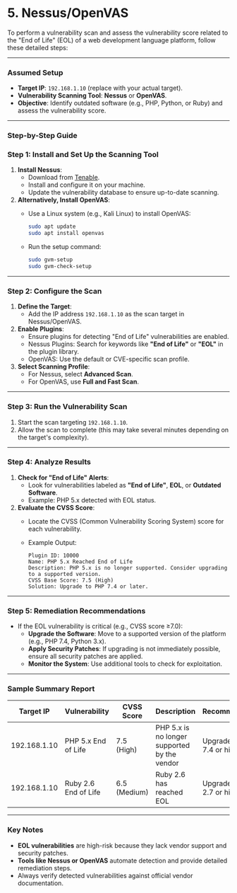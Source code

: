 # 5.  Nessus/OpenVAS

To perform a vulnerability scan and assess the vulnerability score related to the "End of Life" (EOL) of a web development language platform, follow these detailed steps:

---

### Assumed Setup

- **Target IP**: `192.168.1.10` (replace with your actual target).
- **Vulnerability Scanning Tool**: **Nessus** or **OpenVAS**.
- **Objective**: Identify outdated software (e.g., PHP, Python, or Ruby) and assess the vulnerability score.

---

### Step-by-Step Guide

### **Step 1: Install and Set Up the Scanning Tool**

1. **Install Nessus**:
    - Download from [Tenable](https://www.tenable.com/products/nessus/nessus-professional).
    - Install and configure it on your machine.
    - Update the vulnerability database to ensure up-to-date scanning.
2. **Alternatively, Install OpenVAS**:
    - Use a Linux system (e.g., Kali Linux) to install OpenVAS:
        
        ```bash
        sudo apt update
        sudo apt install openvas
        
        ```
        
    - Run the setup command:
        
        ```bash
        sudo gvm-setup
        sudo gvm-check-setup
        
        ```
        

---

### **Step 2: Configure the Scan**

1. **Define the Target**:
    - Add the IP address `192.168.1.10` as the scan target in Nessus/OpenVAS.
2. **Enable Plugins**:
    - Ensure plugins for detecting "End of Life" vulnerabilities are enabled.
    - Nessus Plugins: Search for keywords like **"End of Life"** or **"EOL"** in the plugin library.
    - OpenVAS: Use the default or CVE-specific scan profile.
3. **Select Scanning Profile**:
    - For Nessus, select **Advanced Scan**.
    - For OpenVAS, use **Full and Fast Scan**.

---

### **Step 3: Run the Vulnerability Scan**

1. Start the scan targeting `192.168.1.10`.
2. Allow the scan to complete (this may take several minutes depending on the target's complexity).

---

### **Step 4: Analyze Results**

1. **Check for "End of Life" Alerts**:
    - Look for vulnerabilities labeled as **"End of Life"**, **EOL**, or **Outdated Software**.
    - Example: PHP 5.x detected with EOL status.
2. **Evaluate the CVSS Score**:
    - Locate the CVSS (Common Vulnerability Scoring System) score for each vulnerability.
    - Example Output:
        
        ```
        Plugin ID: 10000
        Name: PHP 5.x Reached End of Life
        Description: PHP 5.x is no longer supported. Consider upgrading to a supported version.
        CVSS Base Score: 7.5 (High)
        Solution: Upgrade to PHP 7.4 or later.
        
        ```
        

---

### **Step 5: Remediation Recommendations**

- If the EOL vulnerability is critical (e.g., CVSS score ≥7.0):
    - **Upgrade the Software**: Move to a supported version of the platform (e.g., PHP 7.4, Python 3.x).
    - **Apply Security Patches**: If upgrading is not immediately possible, ensure all security patches are applied.
    - **Monitor the System**: Use additional tools to check for exploitation.

---

### Sample Summary Report

| **Target IP** | **Vulnerability** | **CVSS Score** | **Description** | **Recommendation** |
| --- | --- | --- | --- | --- |
| 192.168.1.10 | PHP 5.x End of Life | 7.5 (High) | PHP 5.x is no longer supported by the vendor | Upgrade to PHP 7.4 or higher |
| 192.168.1.10 | Ruby 2.6 End of Life | 6.5 (Medium) | Ruby 2.6 has reached EOL | Upgrade to Ruby 2.7 or higher |

---

### Key Notes

- **EOL vulnerabilities** are high-risk because they lack vendor support and security patches.
- **Tools like Nessus or OpenVAS** automate detection and provide detailed remediation steps.
- Always verify detected vulnerabilities against official vendor documentation.